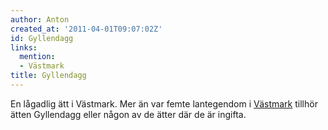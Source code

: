 ```yaml
---
author: Anton
created_at: '2011-04-01T09:07:02Z'
id: Gyllendagg
links:
  mention:
  - Västmark
title: Gyllendagg
---
```


En lågadlig ätt i Västmark. Mer än var femte lantegendom i [Västmark] tillhör ätten Gyllendagg eller
någon av de ätter där de är ingifta.

  [Västmark]: Västmark
